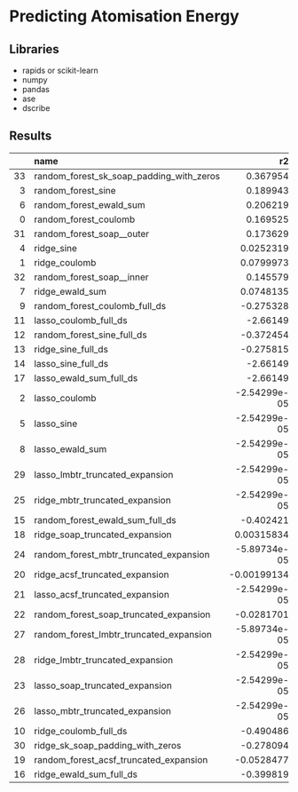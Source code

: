 # Predicting Atomisation Energy

## Libraries

- rapids or scikit-learn
- numpy
- pandas
- ase
- dscribe

## Results

|    | name                                     |           r2 |     rmse |   acc |
|---:|:-----------------------------------------|-------------:|---------:|------:|
| 33 | random_forest_sk_soap_padding_with_zeros |  0.367954    | 0.295038 | 0.763 |
|  3 | random_forest_sine                       |  0.189943    | 0.334012 | 0.742 |
|  6 | random_forest_ewald_sum                  |  0.206219    | 0.330639 | 0.734 |
|  0 | random_forest_coulomb                    |  0.169525    | 0.338195 | 0.725 |
| 31 | random_forest_soap__outer                |  0.173629    | 0.337358 | 0.721 |
|  4 | ridge_sine                               |  0.0252319   | 0.366399 | 0.721 |
|  1 | ridge_coulomb                            |  0.0799973   | 0.355958 | 0.72  |
| 32 | random_forest_soap__inner                |  0.145579    | 0.343036 | 0.72  |
|  7 | ridge_ewald_sum                          |  0.0748135   | 0.356959 | 0.72  |
|  9 | random_forest_coulomb_full_ds            | -0.275328    | 0.419097 | 0.711 |
| 11 | lasso_coulomb_full_ds                    | -2.66149     | 0.710122 | 0.706 |
| 12 | random_forest_sine_full_ds               | -0.372454    | 0.434763 | 0.706 |
| 13 | ridge_sine_full_ds                       | -0.275815    | 0.419177 | 0.706 |
| 14 | lasso_sine_full_ds                       | -2.66149     | 0.710122 | 0.706 |
| 17 | lasso_ewald_sum_full_ds                  | -2.66149     | 0.710122 | 0.706 |
|  2 | lasso_coulomb                            | -2.54299e-05 | 0.371116 | 0.706 |
|  5 | lasso_sine                               | -2.54299e-05 | 0.371116 | 0.706 |
|  8 | lasso_ewald_sum                          | -2.54299e-05 | 0.371116 | 0.706 |
| 29 | lasso_lmbtr_truncated_expansion          | -2.54299e-05 | 0.371116 | 0.706 |
| 25 | ridge_mbtr_truncated_expansion           | -2.54299e-05 | 0.371116 | 0.706 |
| 15 | random_forest_ewald_sum_full_ds          | -0.402421    | 0.439484 | 0.706 |
| 18 | ridge_soap_truncated_expansion           |  0.00315834  | 0.370525 | 0.706 |
| 24 | random_forest_mbtr_truncated_expansion   | -5.89734e-05 | 0.371122 | 0.706 |
| 20 | ridge_acsf_truncated_expansion           | -0.00199134  | 0.371481 | 0.706 |
| 21 | lasso_acsf_truncated_expansion           | -2.54299e-05 | 0.371116 | 0.706 |
| 22 | random_forest_soap_truncated_expansion   | -0.0281701   | 0.376302 | 0.706 |
| 27 | random_forest_lmbtr_truncated_expansion  | -5.89734e-05 | 0.371122 | 0.706 |
| 28 | ridge_lmbtr_truncated_expansion          | -2.54299e-05 | 0.371116 | 0.706 |
| 23 | lasso_soap_truncated_expansion           | -2.54299e-05 | 0.371116 | 0.706 |
| 26 | lasso_mbtr_truncated_expansion           | -2.54299e-05 | 0.371116 | 0.706 |
| 10 | ridge_coulomb_full_ds                    | -0.490486    | 0.453073 | 0.702 |
| 30 | ridge_sk_soap_padding_with_zeros         | -0.278094    | 0.419552 | 0.686 |
| 19 | random_forest_acsf_truncated_expansion   | -0.0528477   | 0.380791 | 0.685 |
| 16 | ridge_ewald_sum_full_ds                  | -0.399819    | 0.439076 | 0.524 |
